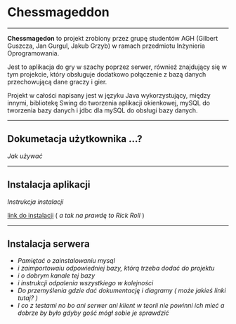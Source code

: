 # Chessmageddon
---
**Chessmagedon** to projekt zrobiony przez grupę studentów AGH (Gilbert Guszcza, Jan Gurgul, Jakub Grzyb) w ramach przedmiotu Inżynieria Oprogramowania. 

Jest to aplikacja do gry w szachy poprzez serwer, również znajdujący się w tym projekcie, który obsługuje dodatkowo połączenie z bazą danych przechowującą dane graczy i gier.

Projekt w całości napisany jest w języku Java wykorzystujący, między innymi, bibliotekę Swing do tworzenia aplikacji okienkowej, mySQL do tworzenia bazy danych i jdbc dla mySQL do obsługi bazy danych.

---

## Dokumetacja użytkownika ...? 
*Jak używać*

---

## Instalacja aplikacji
*Instrukcja instalacji*

[link do instalacji](https://www.youtube.com/watch?v=dQw4w9WgXcQ) ( *a tak na prawdę to Rick Roll* )

---

## Instalacja serwera
* *Pamiętać o zainstalowaniu mysql* 
* *i zaimportowaiu odpowiedniej bazy, którą trzeba dodać do projektu* 
* *i o dobrym kanale tej bazy*
* *i instrukcji odpalenia wszystkiego w kolejności*
* *Do przemyślenia gdzie dać dokumentację i diagramy ( może jakieś linki tutaj? )*
* *I co z testami no bo ani serwer ani klient w teorii nie powinni ich mieć a dobrze by było gdyby gość mógł sobie je sprawdzić*
